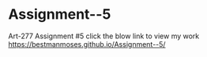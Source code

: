 # Assignment--5
Art-277 Assignment #5 
click the blow link to view my work 
 https://bestmanmoses.github.io/Assignment--5/
